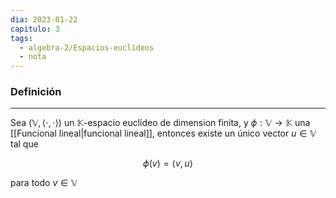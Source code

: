 ```yaml
---
dia: 2023-01-22
capitulo: 3
tags:
  - algebra-2/Espacios-euclídeos
  - nota
---
```

### Definición
---
Sea $(\mathbb{V}, \langle \cdot, \cdot \rangle)$ un $\mathbb{K}$-espacio euclídeo de dimension finita, y $\phi : \mathbb{V} \to \mathbb{K}$ una [[Funcional lineal|funcional lineal]], entonces existe un único vector $u \in \mathbb{V}$ tal que 

$$ \phi(v) = \langle v, u \rangle $$

para todo $v \in \mathbb{V}$